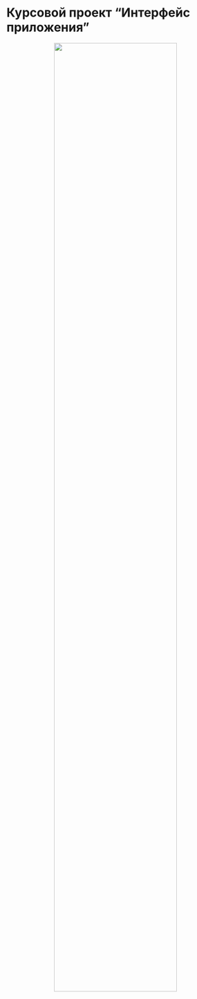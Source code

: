 # Курсовой проект “Интерфейс приложения”


  <p align="center" width="100%">
    <img width="75%" src="./Assets/ImageProject.png"> 
  </p>
